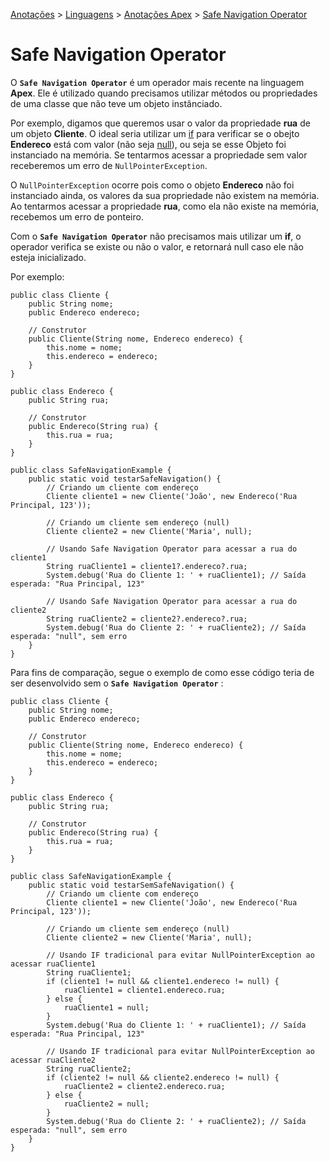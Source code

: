 <link rel="stylesheet" type="text/css" href="../../CSS/dark-theme.css">

[Anotações](../../) > [Linguagens](../Index.md) > [Anotações Apex](./Index.md) > [Safe Navigation Operator](./SafeNavigationOperator.md)

# Safe Navigation Operator

O **`Safe Navigation Operator`** é um operador mais recente na linguagem **Apex**. Ele é utilizado quando precisamos utilizar métodos ou propriedades de uma classe que não teve um objeto instânciado. 

Por exemplo, digamos que queremos usar o valor da propriedade **rua** de um objeto **Cliente**. O ideal seria utilizar um [if](./If.md) para verificar se o obejto **Endereco** está com valor (não seja [null](./Null.md)), ou seja se esse Objeto foi instanciado na memória. Se tentarmos acessar a propriedade sem valor receberemos um erro de `NullPointerException`.

O `NullPointerException` ocorre pois como o objeto **Endereco** não foi instanciado ainda, os valores da sua propriedade não existem na memória. Ao tentarmos acessar a propriedade **rua**, como ela não existe na memória, recebemos um erro de ponteiro.

Com o **`Safe Navigation Operator`** não precisamos mais utilizar um **if**, o operador verifica se existe ou não o valor, e retornará null caso ele não esteja inicializado.

Por exemplo:
```apex
public class Cliente {
    public String nome;
    public Endereco endereco;
    
    // Construtor
    public Cliente(String nome, Endereco endereco) {
        this.nome = nome;
        this.endereco = endereco;
    }
}

public class Endereco {
    public String rua;
    
    // Construtor
    public Endereco(String rua) {
        this.rua = rua;
    }
}

public class SafeNavigationExample {
    public static void testarSafeNavigation() {
        // Criando um cliente com endereço
        Cliente cliente1 = new Cliente('João', new Endereco('Rua Principal, 123'));

        // Criando um cliente sem endereço (null)
        Cliente cliente2 = new Cliente('Maria', null);

        // Usando Safe Navigation Operator para acessar a rua do cliente1
        String ruaCliente1 = cliente1?.endereco?.rua;
        System.debug('Rua do Cliente 1: ' + ruaCliente1); // Saída esperada: "Rua Principal, 123"

        // Usando Safe Navigation Operator para acessar a rua do cliente2
        String ruaCliente2 = cliente2?.endereco?.rua;
        System.debug('Rua do Cliente 2: ' + ruaCliente2); // Saída esperada: "null", sem erro
    }
}
```

Para fins de comparação, segue o exemplo de como esse código teria de ser desenvolvido sem o **`Safe Navigation Operator`** :

```apex
public class Cliente {
    public String nome;
    public Endereco endereco;
    
    // Construtor
    public Cliente(String nome, Endereco endereco) {
        this.nome = nome;
        this.endereco = endereco;
    }
}

public class Endereco {
    public String rua;
    
    // Construtor
    public Endereco(String rua) {
        this.rua = rua;
    }
}

public class SafeNavigationExample {
    public static void testarSemSafeNavigation() {
        // Criando um cliente com endereço
        Cliente cliente1 = new Cliente('João', new Endereco('Rua Principal, 123'));

        // Criando um cliente sem endereço (null)
        Cliente cliente2 = new Cliente('Maria', null);

        // Usando IF tradicional para evitar NullPointerException ao acessar ruaCliente1
        String ruaCliente1;
        if (cliente1 != null && cliente1.endereco != null) {
            ruaCliente1 = cliente1.endereco.rua;
        } else {
            ruaCliente1 = null;
        }
        System.debug('Rua do Cliente 1: ' + ruaCliente1); // Saída esperada: "Rua Principal, 123"

        // Usando IF tradicional para evitar NullPointerException ao acessar ruaCliente2
        String ruaCliente2;
        if (cliente2 != null && cliente2.endereco != null) {
            ruaCliente2 = cliente2.endereco.rua;
        } else {
            ruaCliente2 = null;
        }
        System.debug('Rua do Cliente 2: ' + ruaCliente2); // Saída esperada: "null", sem erro
    }
}
```